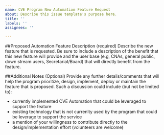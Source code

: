 ```yaml
---
name: CVE Program New Automation Feature Request
about: Describe this issue template's purpose here.
title: ''
labels: ''
assignees: ''

---
```


##Proposed Automation Feature Description (required)
Describe the new feature that is requested.   Be sure to include a description of the benefit that this new feature will provide and the user base (e.g, CNAs, general public, down stream users, Secretariat/Board) that will directly benefit from the feature. 

##Additional Notes (Optional)
Provide any further details/comments that will help the program prioritize, design, implement, deploy or maintain the feature that is proposed.    Such a discussion could include (but not be limited to):
- currently implemented CVE Automation that could be leveraged to support the feature
- existing technology that is not currenlty used by the program  that could be leverage to support the service
-  a mention of your willingness to contribute directly to the design/implementation effort (volunteers are welcome)
